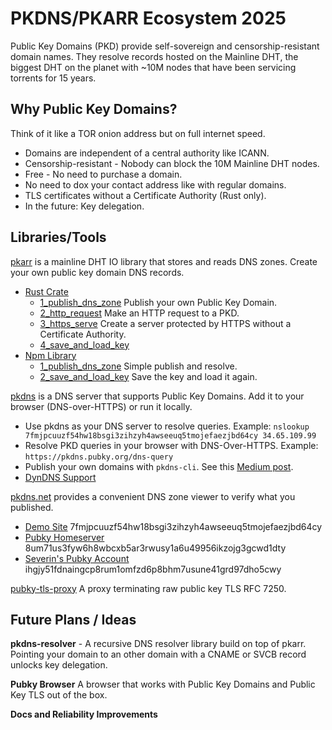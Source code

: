 # PKDNS/PKARR Ecosystem 2025


Public Key Domains (PKD) provide self-sovereign and censorship-resistant domain names. They resolve records hosted on the Mainline DHT, the biggest DHT on the planet with ~10M nodes that have been servicing torrents for 15 years.


## Why Public Key Domains?

Think of it like a TOR onion address but on full internet speed.

- Domains are independent of a central authority like ICANN.
- Censorship-resistant - Nobody can block the 10M Mainline DHT nodes.
- Free - No need to purchase a domain.
- No need to dox your contact address like with regular domains.
- TLS certificates without a Certificate Authority (Rust only).
- In the future: Key delegation.

## Libraries/Tools

[pkarr](https://github.com/pubky/pkarr/) is a mainline DHT IO library that stores and reads DNS zones. Create your own public key domain DNS records.
- [Rust Crate](https://crates.io/crates/pkarr)
    - [1_publish_dns_zone](./examples/1_publish_dns_zone.rs) Publish your own Public Key Domain.
    - [2_http_request](./examples/2_http_request.rs) Make an HTTP request to a PKD.
    - [3_https_serve](./examples/3_https_serve.rs) Create a server protected by HTTPS without a Certificate Authority.
    - [4_save_and_load_key](./examples/4_save_and_load_key.rs)
- [Npm Library](https://www.npmjs.com/package/@synonymdev/pkarr)
    - [1_publish_dns_zone](./nodejs/1_publish_dns_zone.ts) Simple publish and resolve.
    - [2_save_and_load_key](./nodejs/2_save_and_load_key.ts) Save the key and load it again.

[pkdns](https://github.com/pubky/pkdns/) is a DNS server that supports Public Key Domains. Add it to your browser (DNS-over-HTTPS) or run it locally. 
- Use pkdns as your DNS server to resolve queries. Example: `nslookup 7fmjpcuuzf54hw18bsgi3zihzyh4awseeuq5tmojefaezjbd64cy 34.65.109.99`
- Resolve PKD queries in your browser with DNS-Over-HTTPS. Example: `https://pkdns.pubky.org/dns-query`
- Publish your own domains with `pkdns-cli`. See this [Medium post](https://medium.com/pubky/how-to-host-a-public-key-domain-website-v0-6-0-ubuntu-24-04-57e6f2cb6f77).
- [DynDNS Support](https://github.com/pubky/pkdns/blob/master/docs/dyn-dns.md)

[pkdns.net](https://pkdns.net) provides a convenient DNS zone viewer to verify what you published.
- [Demo Site](https://pkdns.net/?id=7fmjpcuuzf54hw18bsgi3zihzyh4awseeuq5tmojefaezjbd64cy) 7fmjpcuuzf54hw18bsgi3zihzyh4awseeuq5tmojefaezjbd64cy
- [Pubky Homeserver](https://pkdns.net/?id=8um71us3fyw6h8wbcxb5ar3rwusy1a6u49956ikzojg3gcwd1dty) 8um71us3fyw6h8wbcxb5ar3rwusy1a6u49956ikzojg3gcwd1dty
- [Severin's Pubky Account](https://pkdns.net/?id=ihgjy51fdnaingcp8rum1omfzd6p8bhm7usune41grd97dho5cwy) ihgjy51fdnaingcp8rum1omfzd6p8bhm7usune41grd97dho5cwy


[pubky-tls-proxy](https://github.com/pubky/pubky-tls-proxy) A proxy terminating raw public key TLS RFC 7250.

## Future Plans / Ideas

**pkdns-resolver** - A recursive DNS resolver library build on top of pkarr.
Pointing your domain to an other domain with a CNAME or SVCB record unlocks key delegation.

**Pubky Browser** A browser that works with Public Key Domains and Public Key TLS out of the box.

**Docs and Reliability Improvements**